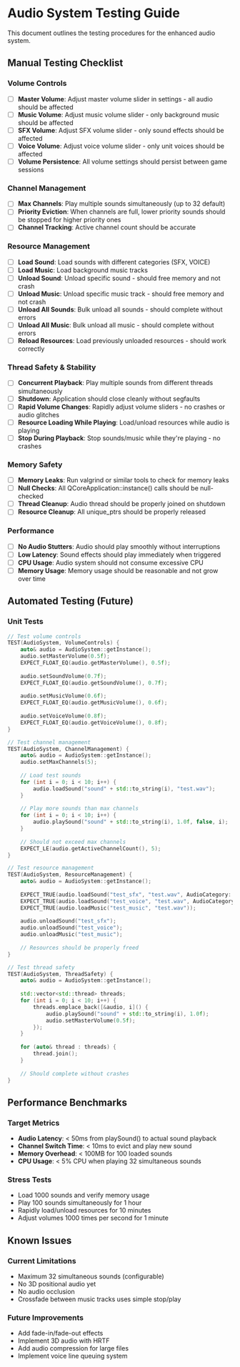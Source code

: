# Audio System Testing Guide

This document outlines the testing procedures for the enhanced audio system.

## Manual Testing Checklist

### Volume Controls
- [ ] **Master Volume**: Adjust master volume slider in settings - all audio should be affected
- [ ] **Music Volume**: Adjust music volume slider - only background music should be affected
- [ ] **SFX Volume**: Adjust SFX volume slider - only sound effects should be affected
- [ ] **Voice Volume**: Adjust voice volume slider - only unit voices should be affected
- [ ] **Volume Persistence**: All volume settings should persist between game sessions

### Channel Management
- [ ] **Max Channels**: Play multiple sounds simultaneously (up to 32 default)
- [ ] **Priority Eviction**: When channels are full, lower priority sounds should be stopped for higher priority ones
- [ ] **Channel Tracking**: Active channel count should be accurate

### Resource Management
- [ ] **Load Sound**: Load sounds with different categories (SFX, VOICE)
- [ ] **Load Music**: Load background music tracks
- [ ] **Unload Sound**: Unload specific sound - should free memory and not crash
- [ ] **Unload Music**: Unload specific music track - should free memory and not crash
- [ ] **Unload All Sounds**: Bulk unload all sounds - should complete without errors
- [ ] **Unload All Music**: Bulk unload all music - should complete without errors
- [ ] **Reload Resources**: Load previously unloaded resources - should work correctly

### Thread Safety & Stability
- [ ] **Concurrent Playback**: Play multiple sounds from different threads simultaneously
- [ ] **Shutdown**: Application should close cleanly without segfaults
- [ ] **Rapid Volume Changes**: Rapidly adjust volume sliders - no crashes or audio glitches
- [ ] **Resource Loading While Playing**: Load/unload resources while audio is playing
- [ ] **Stop During Playback**: Stop sounds/music while they're playing - no crashes

### Memory Safety
- [ ] **Memory Leaks**: Run valgrind or similar tools to check for memory leaks
- [ ] **Null Checks**: All QCoreApplication::instance() calls should be null-checked
- [ ] **Thread Cleanup**: Audio thread should be properly joined on shutdown
- [ ] **Resource Cleanup**: All unique_ptrs should be properly released

### Performance
- [ ] **No Audio Stutters**: Audio should play smoothly without interruptions
- [ ] **Low Latency**: Sound effects should play immediately when triggered
- [ ] **CPU Usage**: Audio system should not consume excessive CPU
- [ ] **Memory Usage**: Memory usage should be reasonable and not grow over time

## Automated Testing (Future)

### Unit Tests
```cpp
// Test volume controls
TEST(AudioSystem, VolumeControls) {
    auto& audio = AudioSystem::getInstance();
    audio.setMasterVolume(0.5f);
    EXPECT_FLOAT_EQ(audio.getMasterVolume(), 0.5f);
    
    audio.setSoundVolume(0.7f);
    EXPECT_FLOAT_EQ(audio.getSoundVolume(), 0.7f);
    
    audio.setMusicVolume(0.6f);
    EXPECT_FLOAT_EQ(audio.getMusicVolume(), 0.6f);
    
    audio.setVoiceVolume(0.8f);
    EXPECT_FLOAT_EQ(audio.getVoiceVolume(), 0.8f);
}

// Test channel management
TEST(AudioSystem, ChannelManagement) {
    auto& audio = AudioSystem::getInstance();
    audio.setMaxChannels(5);
    
    // Load test sounds
    for (int i = 0; i < 10; i++) {
        audio.loadSound("sound" + std::to_string(i), "test.wav");
    }
    
    // Play more sounds than max channels
    for (int i = 0; i < 10; i++) {
        audio.playSound("sound" + std::to_string(i), 1.0f, false, i);
    }
    
    // Should not exceed max channels
    EXPECT_LE(audio.getActiveChannelCount(), 5);
}

// Test resource management
TEST(AudioSystem, ResourceManagement) {
    auto& audio = AudioSystem::getInstance();
    
    EXPECT_TRUE(audio.loadSound("test_sfx", "test.wav", AudioCategory::SFX));
    EXPECT_TRUE(audio.loadSound("test_voice", "test.wav", AudioCategory::VOICE));
    EXPECT_TRUE(audio.loadMusic("test_music", "test.wav"));
    
    audio.unloadSound("test_sfx");
    audio.unloadSound("test_voice");
    audio.unloadMusic("test_music");
    
    // Resources should be properly freed
}

// Test thread safety
TEST(AudioSystem, ThreadSafety) {
    auto& audio = AudioSystem::getInstance();
    
    std::vector<std::thread> threads;
    for (int i = 0; i < 10; i++) {
        threads.emplace_back([&audio, i]() {
            audio.playSound("sound" + std::to_string(i), 1.0f);
            audio.setMasterVolume(0.5f);
        });
    }
    
    for (auto& thread : threads) {
        thread.join();
    }
    
    // Should complete without crashes
}
```

## Performance Benchmarks

### Target Metrics
- **Audio Latency**: < 50ms from playSound() to actual sound playback
- **Channel Switch Time**: < 10ms to evict and play new sound
- **Memory Overhead**: < 100MB for 100 loaded sounds
- **CPU Usage**: < 5% CPU when playing 32 simultaneous sounds

### Stress Tests
- Load 1000 sounds and verify memory usage
- Play 100 sounds simultaneously for 1 hour
- Rapidly load/unload resources for 10 minutes
- Adjust volumes 1000 times per second for 1 minute

## Known Issues

### Current Limitations
- Maximum 32 simultaneous sounds (configurable)
- No 3D positional audio yet
- No audio occlusion
- Crossfade between music tracks uses simple stop/play

### Future Improvements
- Add fade-in/fade-out effects
- Implement 3D audio with HRTF
- Add audio compression for large files
- Implement voice line queuing system
